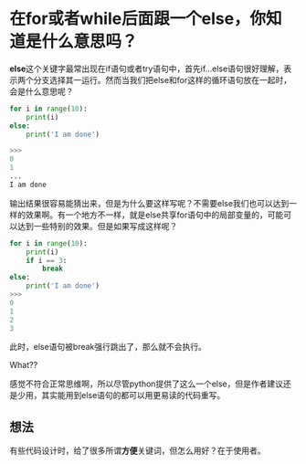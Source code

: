 # 在for或者while后面跟一个else，你知道是什么意思吗？

**else**这个关键字最常出现在if语句或者try语句中，首先if...else语句很好理解，表示两个分支选择其一运行。然而当我们把else和for这样的循环语句放在一起时，会是什么意思呢？

```python
for i in range(10):
    print(i)
else:
    print('I am done')

>>>
0
1
...
I am done
```

输出结果很容易能猜出来，但是为什么要这样写呢？不需要else我们也可以达到一样的效果啊。有一个地方不一样，就是else共享for语句中的局部变量的，可能可以达到一些特别的效果。但是如果写成这样呢？


```python
for i in range(10):
    print(i)
    if i == 3:
        break
else:
    print('I am done')
>>>
0
1
2
3
```

此时，else语句被break强行跳出了，那么就不会执行。

What??

感觉不符合正常思维啊，所以尽管python提供了这么一个else，但是作者建议还是少用，其实能用到else语句的都可以用更易读的代码重写。

## 想法
有些代码设计时，给了很多所谓**方便**关键词，但怎么用好？在于使用者。
